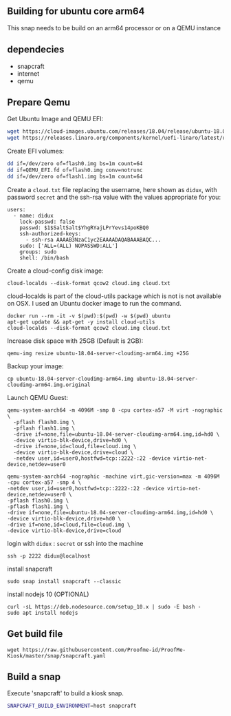 ## Building for ubuntu core arm64

This snap needs to be build on an arm64 processor or on a QEMU instance

## dependecies
- snapcraft
- internet
- qemu

## Prepare Qemu

Get Ubuntu Image and QEMU EFI:
``` bash
wget https://cloud-images.ubuntu.com/releases/18.04/release/ubuntu-18.04-server-cloudimg-arm64.img
wget https://releases.linaro.org/components/kernel/uefi-linaro/latest/release/qemu64/QEMU_EFI.fd
```

Create EFI volumes:
``` bash
dd if=/dev/zero of=flash0.img bs=1m count=64
dd if=QEMU_EFI.fd of=flash0.img conv=notrunc
dd if=/dev/zero of=flash1.img bs=1m count=64
```

Create a `cloud.txt` file replacing the username, here shown as `didux`, with password `secret` and the ssh-rsa value with the values appropriate for you:
```
users:
  - name: didux
    lock-passwd: false
    passwd: $1$SaltSalt$YhgRYajLPrYevs14poKBQ0
    ssh-authorized-keys:
      - ssh-rsa AAAAB3NzaC1yc2EAAAADAQABAAABAQC...
    sudo: ['ALL=(ALL) NOPASSWD:ALL']
    groups: sudo
    shell: /bin/bash
```

Create a cloud-config disk image:

```
cloud-localds --disk-format qcow2 cloud.img cloud.txt
```

cloud-localds is part of the cloud-utils package which is not is not available on OSX. I used an Ubuntu docker image to run the command.

```
docker run --rm -it -v $(pwd):$(pwd) -w $(pwd) ubuntu
apt-get update && apt-get -y install cloud-utils
cloud-localds --disk-format qcow2 cloud.img cloud.txt
```

Increase disk space with 25GB (Default is 2GB):
```
qemu-img resize ubuntu-18.04-server-cloudimg-arm64.img +25G
```

Backup your image:

```
cp ubuntu-18.04-server-cloudimg-arm64.img ubuntu-18.04-server-cloudimg-arm64.img.original
```

Launch QEMU Guest:
```
qemu-system-aarch64 -m 4096M -smp 8 -cpu cortex-a57 -M virt -nographic \
  -pflash flash0.img \
  -pflash flash1.img \
  -drive if=none,file=ubuntu-18.04-server-cloudimg-arm64.img,id=hd0 \
  -device virtio-blk-device,drive=hd0 \
  -drive if=none,id=cloud,file=cloud.img \
  -device virtio-blk-device,drive=cloud \
  -netdev user,id=user0,hostfwd=tcp::2222-:22 -device virtio-net-device,netdev=user0
```

```
qemu-system-aarch64 -nographic -machine virt,gic-version=max -m 4096M -cpu cortex-a57 -smp 4 \
-netdev user,id=user0,hostfwd=tcp::2222-:22 -device virtio-net-device,netdev=user0 \
-pflash flash0.img \
-pflash flash1.img \
-drive if=none,file=ubuntu-18.04-server-cloudimg-arm64.img,id=hd0 \
-device virtio-blk-device,drive=hd0 \
-drive if=none,id=cloud,file=cloud.img \
-device virtio-blk-device,drive=cloud
```

login with `didux` : `secret` or ssh into the machine
``` 
ssh -p 2222 didux@localhost
```

install snapcraft
```
sudo snap install snapcraft --classic
```

install nodejs 10 (OPTIONAL)
```
curl -sL https://deb.nodesource.com/setup_10.x | sudo -E bash -
sudo apt install nodejs
```

## Get build file
`wget https://raw.githubusercontent.com/Proofme-id/ProofMe-Kiosk/master/snap/snapcraft.yaml` 

## Build a snap
Execute 'snapcraft' to build a kiosk snap.

``` bash
SNAPCRAFT_BUILD_ENVIRONMENT=host snapcraft
```
